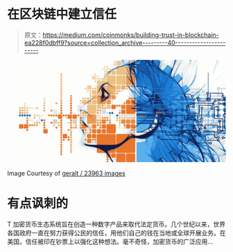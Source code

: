 # 在区块链中建立信任

> 原文：<https://medium.com/coinmonks/building-trust-in-blockchain-ea228f0dbff9?source=collection_archive---------40----------------------->

![](img/af5684b2d00e2f61f6d1e9fa1f77eeba.png)

Image Courtesy of [geralt / 23963 images](https://pixabay.com/users/geralt-9301/)

# **有点讽刺的**

T 加密货币生态系统旨在创造一种数字产品来取代法定货币。几个世纪以来，世界各国政府一直在努力获得公民的信任，用他们自己的钱在当地或全球开展业务。在美国，信任被印在钞票上以强化这种想法。毫不奇怪，加密货币的广泛应用…